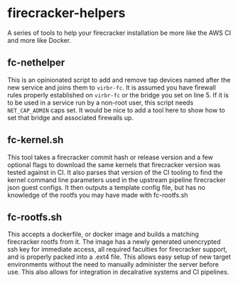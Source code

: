 # firecracker-helpers
A series of tools to help your firecracker installation be more like the AWS CI and more like Docker. 

## fc-nethelper
This is an opinionated script to add and remove tap devices named after the new service and joins them to `virbr-fc`. It is assumed you have firewall rules properly established on `virbr-fc` or the bridge you set on line 5. If it is to be used in a service run by a non-root user, this script needs `NET_CAP_ADMIN` caps set. It would be nice to add a tool here to show how to set that bridge and associated firewalls up. 

## fc-kernel.sh
This tool takes a firecracker commit hash or release version and a few optional flags to download the same kernels that firecracker version was tested against in CI. It also parses that version of the CI tooling to find the kernel command line parameters used in the upstream pipeline firecracker json guest configs. It then outputs a template config file, but has no knowledge of the rootfs you may have made with fc-rootfs.sh

## fc-rootfs.sh
This accepts a dockerfile, or docker image and builds a matching firecracker rootfs from it. The image has a newly generated unencrypted ssh key for immediate access, all required faculties for firecracker support, and is properly packed into a .ext4 file. 
This allows easy setup of new target environments without the need to manually administer the server before use. This also allows for integration in decalrative systems and CI pipelines. 

